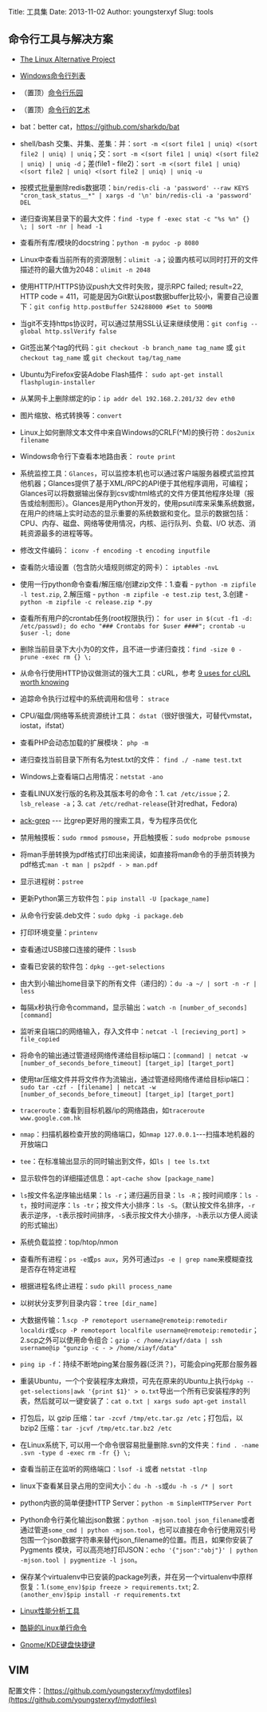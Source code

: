 Title: 工具集
Date: 2013-11-02
Author: youngsterxyf
Slug: tools

## 命令行工具与解决方案

- [The Linux Alternative Project](http://www.linuxalt.com/)

- [Windows命令行列表](http://technet.microsoft.com/en-us/library/bb490890.aspx)

- （置顶）[命令行乐园](http://www.commandlinefu.com/commands/browse)
- （置顶）[命令行的艺术](https://github.com/jlevy/the-art-of-command-line/blob/master/README-zh.md)

- bat：better cat，https://github.com/sharkdp/bat

- shell/bash 交集、并集、差集：并：`sort -m <(sort file1 | uniq) <(sort file2 | uniq) | uniq`；交：`sort -m <(sort file1 | uniq) <(sort file2 | uniq) | uniq -d`；差(file1 - file2)：`sort -m <(sort file1 | uniq) <(sort file2 | uniq) <(sort file2 | uniq) | uniq -u`

- 按模式批量删除redis数据项：`bin/redis-cli -a 'password' --raw KEYS "cron_task_status__*" | xargs -d '\n' bin/redis-cli -a 'password' DEL`

- 递归查询某目录下的最大文件：`find -type f -exec stat -c "%s %n" {} \; | sort -nr | head -1`

- 查看所有库/模块的docstring：`python -m pydoc -p 8080`

- Linux中查看当前所有的资源限制：`ulimit -a`；设置内核可以同时打开的文件描述符的最大值为2048：`ulimit -n 2048`

- 使用HTTP/HTTPS协议push大文件时失败，提示RPC failed; result=22, HTTP code = 411，可能是因为Git默认post数据buffer比较小，需要自己设置下：`git config http.postBuffer 524288000 #Set to 500MB`

- 当git不支持https协议时，可以通过禁用SSL认证来继续使用：`git config --global http.sslVerify false`

- Git签出某个tag的代码：`git checkout -b branch_name tag_name` 或 `git checkout tag_name` 或 `git checkout tag/tag_name`

- Ubuntu为Firefox安装Adobe Flash插件： `sudo apt-get install flashplugin-installer`

- 从某网卡上删除绑定的ip：`ip addr del 192.168.2.201/32 dev eth0`

- 图片缩放、格式转换等：`convert`

- Linux上如何删除文本文件中来自Windows的CRLF(^M)的换行符：`dos2unix filename`

- Windows命令行下查看本地路由表： `route print`

- 系统监控工具：``Glances``，可以监控本机也可以通过客户端服务器模式监控其他机器；Glances提供了基于XML/RPC的API便于其他程序调用，可编程；Glances可以将数据输出保存到csv或html格式的文件方便其他程序处理（报告或绘制图形）。Glances是用Python开发的，使用psutil库来采集系统数据，在用户的终端上实时动态的显示重要的系统数据和变化。显示的数据包括：CPU、内存、磁盘、网络等使用情况，内核、运行队列、负载、I/O 状态、消耗资源最多的进程等等。

- 修改文件编码： `iconv -f encoding -t encoding inputfile`

- 查看防火墙设置（包含防火墙规则绑定的网卡）： `iptables -nvL`

- 使用一行python命令查看/解压缩/创建zip文件：1.查看 - `python -m zipfile -l
test.zip`, 2.解压缩 - `python -m zipfile -e test.zip test`, 3.创建 - `python -m
zipfile -c release.zip *.py`

- 查看所有用户的crontab任务(root权限执行)： `for user in $(cut -f1 -d: /etc/passwd); do echo "### Crontabs for $user ####"; crontab -u $user -l; done`

- 删除当前目录下大小为0的文件，且不进一步递归查找：`find -size 0 -prune -exec rm {} \;`

- 从命令行使用HTTP协议做测试的强大工具：cURL，参考 [9 uses for cURL worth knowing](https://httpkit.com/resources/HTTP-from-the-Command-Line/)

- 追踪命令执行过程中的系统调用和信号： `strace`

- CPU/磁盘/网络等系统资源统计工具： `dstat`（很好很强大，可替代vmstat，iostat，ifstat）

- 查看PHP会动态加载的扩展模块： `php -m`

- 递归查找当前目录下所有名为test.txt的文件： `find ./ -name test.txt`

- Windows上查看端口占用情况：`netstat -ano`

- 查看LINUX发行版的名称及其版本号的命令：1. `cat /etc/issue`；2. `lsb_release -a`；3. `cat /etc/redhat-release`(针对redhat，Fedora)

- [ack-grep](http://betterthangrep.com/) --- 比grep更好用的搜索工具，专为程序员优化

- 禁用触摸板：`sudo rmmod psmouse`，开启触摸板：`sudo modprobe psmouse`

- 将man手册转换为pdf格式打印出来阅读，如直接将man命令的手册页转换为pdf格式:`man -t man | ps2pdf - > man.pdf`

- 显示进程树：`pstree`

- 更新Python第三方软件包：`pip install -U [package_name]`

- 从命令行安装.deb文件：`sudo dpkg -i package.deb`

- 打印环境变量：`printenv`

- 查看通过USB接口连接的硬件：`lsusb`

- 查看已安装的软件包：`dpkg --get-selections`

- 由大到小输出home目录下的所有文件（递归的）：`du -a ~/ | sort -n -r | less`

- 每隔x秒执行命令command，显示输出：`watch -n [number_of_seconds] [command]`

- 监听来自端口的网络输入，存入文件中：`netcat -l [recieving_port] > file_copied`

- 将命令的输出通过管道经网络传递给目标ip端口：`[command] | netcat -w [number_of_seconds_before_timeout] [target_ip] [target_port]`

- 使用tar压缩文件并将文件作为流输出，通过管道经网络传递给目标ip端口：`sudo tar -czf - [filename] | netcat -w [number_of_seconds_before_timeout] [target_ip] [target_port]`

- `traceroute`：查看到目标机器/ip的网络路由，如`traceroute www.google.com.hk`

- `nmap`：扫描机器检查开放的网络端口，如`nmap 127.0.0.1`---扫描本地机器的开放端口

- `tee`：在标准输出显示的同时输出到文件，如`ls | tee ls.txt`

- 显示软件包的详细描述信息：`apt-cache show [package_name]`

- `ls`按文件名逆序输出结果：`ls -r`；递归遍历目录：`ls -R`；按时间顺序：`ls -t`，按时间逆序：`ls -tr`；按文件大小排序：`ls -S`。（默认按文件名排序，`-r`表示逆序，`-t`表示按时间排序，`-S`表示按文件大小排序，`-h`表示以方便人阅读的形式输出）

- 系统负载监控：top/htop/nmon

- 查看所有进程：`ps -e`或`ps aux`，另外可通过`ps -e | grep name`来模糊查找是否存在特定进程

- 根据进程名终止进程：`sudo pkill process_name`

- 以树状分支罗列目录内容：`tree [dir_name]`

- 大数据传输：1.`scp -P remoteport username@remoteip:remotedir localdir`或`scp -P remoteport localfile username@remoteip:remotedir`；2.scp之外可以使用命令组合：`gzip -c /home/xiayf/data | ssh username@ip "gunzip -c - > /home/xiayf/data"`

- `ping ip -f`：持续不断地ping某台服务器(泛洪？)，可能会ping死那台服务器

- 重装Ubuntu，一个个安装程序太麻烦，可先在原来的Ubuntu上执行`dpkg --get-selections|awk '{print $1}' > o.txt`导出一个所有已安装程序的列表，然后就可以一键安装了：`cat o.txt | xargs sudo apt-get install`

- 打包后，以 gzip 压缩：`tar -zcvf /tmp/etc.tar.gz /etc`；打包后，以 bzip2 压缩：`tar -jcvf /tmp/etc.tar.bz2 /etc`

- 在Linux系统下, 可以用一个命令很容易批量删除.svn的文件夹：`find . -name .svn -type d -exec rm -fr {} \;`

- 查看当前正在监听的网络端口：`lsof -i` 或者 `netstat -tlnp`

- linux下查看某目录占用的空间大小：`du -h -s`或`du -h -s /* | sort`

- python内嵌的简单便捷HTTP Server：`python -m SimpleHTTPServer Port`

- Python命令行美化输出json数据：`python -mjson.tool json_filename`或者通过管道`some_cmd | python -mjson.tool`，也可以直接在命令行使用双引号包围一个json数据字符串来替代json_filename的位置。而且，如果你安装了 Pygments 模块，可以高亮地打印JSON：`echo '{"json":"obj"}' | python -mjson.tool | pygmentize -l json`。

- 保存某个virtualenv中已安装的package列表，并在另一个virtualenv中原样恢复：1.`(some_env)$pip freeze > requirements.txt`; 2. `(another_env)$pip install -r requirements.txt`

- [Linux性能分析工具](/assets/uploads/pics/linux-performance-analysis-tools.png)

- [酷毙的Linux单行命令](http://www.commandlinefu.com/commands/browse/sort-by-votes)

- [Gnome/KDE键盘快捷键](http://www.novell.com/coolsolutions/tip/2289.html)

## VIM

配置文件：[https://github.com/youngsterxyf/mydotfiles](https://github.com/youngsterxyf/mydotfiles)

